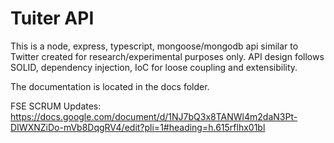 # Tuiter API

This is a node, express, typescript, mongoose/mongodb api similar to Twitter created for research/experimental purposes only. API design follows SOLID, dependency injection, IoC for loose coupling and extensibility.

The documentation is located in the docs folder.

FSE SCRUM Updates: https://docs.google.com/document/d/1NJ7bQ3x8TANWl4m2daN3Pt-DIWXNZiDo-mVb8DqgRV4/edit?pli=1#heading=h.615rflhx01bl
